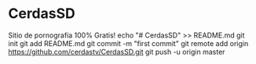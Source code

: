 # CerdasSD
Sitio de pornografía 100% Gratis! 
echo "# CerdasSD" >> README.md
git init
git add README.md
git commit -m "first commit"
git remote add origin https://github.com/cerdastv/CerdasSD.git
git push -u origin master
